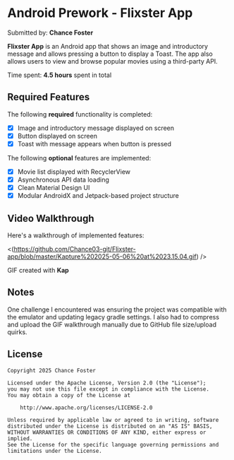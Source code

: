 # Android Prework - Flixster App

Submitted by: **Chance Foster**

**Flixster App** is an Android app that shows an image and introductory message and allows pressing a button to display a Toast. The app also allows users to view and browse popular movies using a third-party API.

Time spent: **4.5 hours** spent in total

## Required Features

The following **required** functionality is completed:

* [x] Image and introductory message displayed on screen  
* [x] Button displayed on screen  
* [x] Toast with message appears when button is pressed  

The following **optional** features are implemented:

* [x] Movie list displayed with RecyclerView  
* [x] Asynchronous API data loading  
* [x] Clean Material Design UI  
* [x] Modular AndroidX and Jetpack-based project structure  

## Video Walkthrough

Here's a walkthrough of implemented features:

<(https://github.com/Chance03-git/Flixster-app/blob/master/Kapture%202025-05-06%20at%2023.15.04.gif) />

GIF created with **Kap**

## Notes

One challenge I encountered was ensuring the project was compatible with the emulator and updating legacy gradle settings. I also had to compress and upload the GIF walkthrough manually due to GitHub file size/upload quirks.

## License

    Copyright 2025 Chance Foster

    Licensed under the Apache License, Version 2.0 (the "License");
    you may not use this file except in compliance with the License.
    You may obtain a copy of the License at

        http://www.apache.org/licenses/LICENSE-2.0

    Unless required by applicable law or agreed to in writing, software
    distributed under the License is distributed on an "AS IS" BASIS,
    WITHOUT WARRANTIES OR CONDITIONS OF ANY KIND, either express or implied.
    See the License for the specific language governing permissions and
    limitations under the License.
